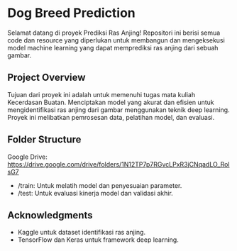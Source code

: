 # Dog Breed Prediction

Selamat datang di proyek Prediksi Ras Anjing! Repositori ini berisi semua code dan resource yang diperlukan untuk membangun dan mengeksekusi model machine learning yang dapat memprediksi ras anjing dari sebuah gambar.

## Project Overview
Tujuan dari proyek ini adalah untuk memenuhi tugas mata kuliah Kecerdasan Buatan. Menciptakan model yang akurat dan efisien untuk mengidentifikasi ras anjing dari gambar menggunakan teknik deep learning. Proyek ini melibatkan pemrosesan data, pelatihan model, dan evaluasi.

## Folder Structure
Google Drive: https://drive.google.com/drive/folders/1N12TP7p7RGvcLPxR3jCNqadLO_RolsG7
- /train: Untuk melatih model dan penyesuaian parameter.
- /test: Untuk evaluasi kinerja model dan validasi akhir.

## Acknowledgments
- Kaggle untuk dataset identifikasi ras anjing.
- TensorFlow dan Keras untuk framework deep learning.
